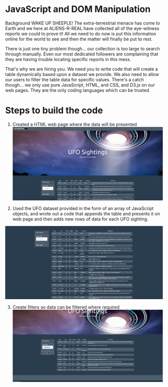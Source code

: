# JavaScript and DOM Manipulation

Background
WAKE UP SHEEPLE! The extra-terrestrial menace has come to Earth and we here at ALIENS-R-REAL have collected all of the eye-witness reports we could to prove it! All we need to do now is put this information online for the world to see and then the matter will finally be put to rest.<br>

There is just one tiny problem though... our collection is too large to search through manually. Even our most dedicated followers are complaining that they are having trouble locating specific reports in this mess.<br>

That's why we are hiring you. We need you to write code that will create a table dynamically based upon a dataset we provide. We also need to allow our users to filter the table data for specific values. There's a catch though... we only use pure JavaScript, HTML, and CSS, and D3.js on our web pages. They are the only coding languages which can be trusted.<br>

# Steps to build the code
1) Created a HTML web page where the data will be presented <br>
![alt text](https://github.com/fmukaddam/Javascript-and-DOM-Manipulation/blob/main/UFO-level-1/Images/Image_1.png)

2) Used the UFO dataset provided in the form of an array of JavaScript objects, and wrote out a code that appends the table and presents it on web page and then adds new rows of data for each UFO sighting.

![alt text](https://github.com/fmukaddam/Javascript-and-DOM-Manipulation/blob/main/UFO-level-1/Images/Image_2.png)

3) Create filters so data can be filtered where required
![alt text](https://github.com/fmukaddam/Javascript-and-DOM-Manipulation/blob/main/UFO-level-1/Images/Image_3.png)

